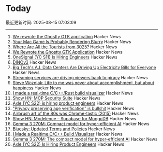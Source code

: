 # Today

最近更新时间: 2025-08-15 07:03:09

--- 
1. [We rewrote the Ghostty GTK application](https://mitchellh.com/writing/ghostty-gtk-rewrite) Hacker News
2. [Your Mac Game Is Probably Rendering Blurry](https://www.colincornaby.me/2025/08/your-mac-game-is-probably-rendering-blurry/) Hacker News
3. [Where Are All the Tourists from 3025?](https://arxiv.org/abs/2508.09157) Hacker News
4. [We Rewrote the Ghostty GTK Application](https://mitchellh.com/writing/ghostty-gtk-rewrite) Hacker News
5. [OneSignal (YC S11) Is Hiring Engineers](https://onesignal.com/careers) Hacker News
6. [DINOv3](https://github.com/facebookresearch/dinov3) Hacker News
7. [Big Tech's A.I. Data Centers Are Driving Up Electricity Bills for Everyone](https://www.nytimes.com/2025/08/14/business/energy-environment/ai-data-centers-electricity-costs.html) Hacker News
8. [Streaming services are driving viewers back to piracy](https://www.theguardian.com/film/2025/aug/14/cant-pay-wont-pay-impoverished-streaming-services-are-driving-viewers-back-to-piracy) Hacker News
9. [Steve Wozniak: Life to me was never about accomplishment, but about happiness](https://yro.slashdot.org/comments.pl?sid=23765914&cid=65583466) Hacker News
10. [I made a real-time C/C++/Rust build visualizer](https://danielchasehooper.com/posts/syscall-build-snooping/) Hacker News
11. [Show HN: MCP Security Suite](https://github.com/NineSunsInc/mighty-security) Hacker News
12. [Axle (YC S22) is hiring product engineers](https://www.ycombinator.com/companies/axle/jobs/8wAy0QH-product-engineer) Hacker News
13. ["Privacy preserving age verification" is bullshit](https://pluralistic.net/2025/08/14/bellovin/) Hacker News
14. [Airbrush art of the 80s was Chrome-tastic (2015)](https://www.coolandcollected.com/airbrush-art-of-the-80s-was-chrome-tastic/) Hacker News
15. [Show HN: Modelence – Supabase for MongoDB](https://github.com/modelence/modelence) Hacker News
16. [Gemma 3 270M: Compact model for hyper-efficient AI](https://developers.googleblog.com/en/introducing-gemma-3-270m/) Hacker News
17. [Bluesky: Updated Terms and Policies](https://bsky.social/about/blog/08-14-2025-updated-terms-and-policies) Hacker News
18. [I Made a Realtime C/C++ Build Visualizer](https://danielchasehooper.com/posts/syscall-build-snooping/) Hacker News
19. [Gemma 3 270M: The compact model for hyper-efficient AI](https://developers.googleblog.com/en/introducing-gemma-3-270m/) Hacker News
20. [Axle (YC S22) Is Hiring Product Engineers](https://www.ycombinator.com/companies/axle/jobs/8wAy0QH-product-engineer) Hacker News

